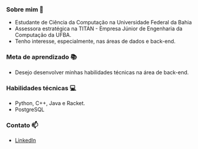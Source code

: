 ### Sobre mim 💬
- Estudante de Ciência da Computação na Universidade Federal da Bahia
- Assessora estratégica na TITAN - Empresa Júnior de Engenharia da Computação da UFBA.
- Tenho interesse, especialmente, nas áreas de dados e back-end.

### Meta de aprendizado 📚
- Desejo desenvolver minhas habilidades técnicas na área de back-end.

### Habilidades técnicas 💻
- Python, C++, Java e Racket.
- PostgreSQL
  
### Contato 📫
- [LinkedIn](https://br.linkedin.com/in/lais-abib-gonzalez)
